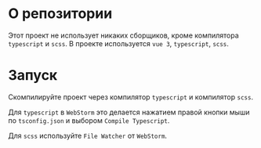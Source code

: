 # О репозитории

Этот проект не использует никаких сборщиков, кроме компилятора `typescript` и `scss`.
В проекте используется `vue 3`, `typescript`, `scss`.

# Запуск
Скомпилируйте проект через компилятор `typescript` и компилятор `scss`. 

Для `typescript` в `WebStorm` это делается нажатием правой кнопки мыши по `tsconfig.json` и выбором `Compile Typescript`.

Для `scss` используйте `File Watcher` от `WebStorm`.
